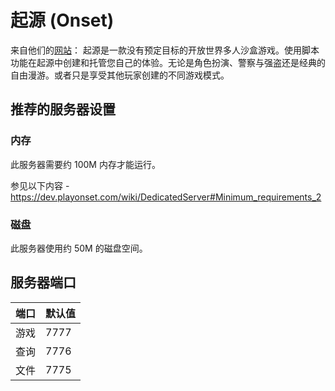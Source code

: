 # 起源 (Onset)

来自他们的[网站](https://playonset.com/)：
起源是一款没有预定目标的开放世界多人沙盒游戏。使用脚本功能在起源中创建和托管您自己的体验。无论是角色扮演、警察与强盗还是经典的自由漫游。或者只是享受其他玩家创建的不同游戏模式。

## 推荐的服务器设置

### 内存

此服务器需要约 100M 内存才能运行。

参见以下内容 - <https://dev.playonset.com/wiki/DedicatedServer#Minimum_requirements_2>

### 磁盘

此服务器使用约 50M 的磁盘空间。

## 服务器端口

| 端口  | 默认值 |
|-------|---------|
| 游戏  | 7777    |
| 查询 | 7776    |
| 文件  | 7775    | 
